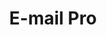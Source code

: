 ---
title: E-mail Pro
slug: emails-pro
excertp: All you need to know about E-mail Pro
sections: Algemeen, Configuratie van een e-mailclient
---